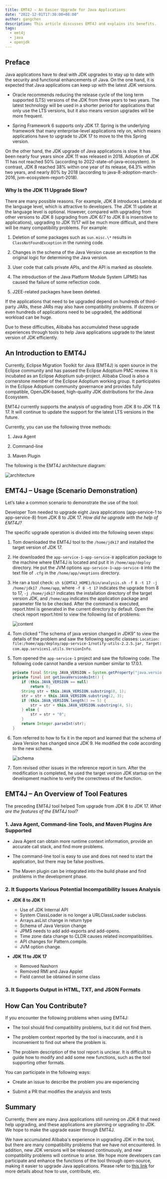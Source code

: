 ```yaml
---
title: EMT4J – An Easier Upgrade for Java Applications
date: "2022-12-01T17:30:00+08:00"
author: gangchen
description: This article discusses EMT4J and explains its benefits.
tags:
  - emt4j
  - java
  - openjdk
---
```


## Preface

Java applications have to deal with JDK upgrades to stay up to date with the security and functional enhancements of Java. On the one hand, it is expected that Java applications can keep up with the latest JDK versions.

- Oracle recommends reducing the release cycle of the long term supported (LTS) versions of the JDK from three years to two years. The latest technology will be used in a shorter period for applications that only use the LTS versions, but it also means version upgrades will be more frequent.

- Spring Framework 6 supports only JDK 17. Spring is the underlying framework that many enterprise-level applications rely on, which means applications have to upgrade to JDK 17 to move to the this Spring version.

On the other hand, the JDK upgrade of Java applications is slow. It has been nearly four years since JDK 11 was released in 2018. Adoption of JDK 11 has not reached 50% (according to 2022-state-of-java-ecosystem). In contrast, JDK 8 reached 38% within one year of its release, 64.3% within two years, and nearly 80% by 2018 (according to java-8-adoption-march-2016, jvm-ecosystem-report-2018).

### Why Is the JDK 11 Upgrade Slow?

There are many possible reasons. For example, JDK 8 introduces Lambda at the language level, which is attractive to developers. The JDK 11 update at the language level is optional. However, compared with upgrading from other versions to JDK 8 (upgrading from JDK 6/7 to JDK 8 is insensitive to applications), upgrading to JDK 11/17 will be much more difficult, and there will be many compatibility problems. For example:

1. Deletion of some packages such as `sun.misc.\*` results in `ClassNotFoundException` in the running code.

2. Changes in the schema of the Java Version cause an exception to the original logic for determining the Java version.

3. User code that calls private APIs, and the API is marked as obsolete.

4. The introduction of the Java Platform Module System (JPMS) has caused the failure of some reflection code.

5. J2EE-related packages have been deleted.

If the applications that need to be upgraded depend on hundreds of third-party JARs, these JARs may also have compatibility problems. If dozens or even hundreds of applications need to be upgraded, the additional workload can be huge.

Due to these difficulties, Alibaba has accumulated these upgrade experiences through tools to help Java applications upgrade to the latest version of JDK efficiently.

## An Introduction to EMT4J

Currently, Eclipse Migration Toolkit for Java (EMT4J) is open source in the Eclipse community and has passed the Eclipse Adoptium PMC review. It is incubated as an Eclipse Adoptium sub-project. Alibaba Cloud is also a cornerstone member of the Eclipse Adoptium working group. It participates in the Eclipse Adoptium community governance and provides fully compatible, OpenJDK-based, high-quality JDK distributions for the Java Ecosystem.

EMT4J currently supports the analysis of upgrading from JDK 8 to JDK 11 & 17. It will continue to update the support for the latest LTS versions in the future.

Currently, you can use the following three methods:

1. Java Agent

2. Command-line

3. Maven Plugin

The following is the EMT4J architecture diagram:

![architecture](architecture.png)

## EMT4J – Usage (Scenario Demonstration)

Let’s take a common scenario to demonstrate the use of the tool:

Developer Tom needed to upgrade eight Java applications (app-service-1 to app-service-8) from JDK 8 to JDK 17. *How did he upgrade with the help of EMT4J?*

The specific upgrade operation is divided into the following seven steps:

1. Tom downloaded the EMT4J tool to the `/home/jdk17` and installed the target version of JDK 17.

2. He downloaded the `app-service-1~app-service-8` application package to the machine where EMT4J is located and put it in `/home/app/deploy` directory. He put the JVM options `app-service-1~app-service-8` into the text file of `.cfg` in the `/home/app/vmoptions` directory.

3. He ran a tool check: `sh ${EMT4J_HOME}/bin/analysis.sh -f 8 -t 17 -j /home/jdk17 /home/app`, where `-f 8 -t 17` indicates the upgrade from 8 to 17, `-j /home/jdk17` indicates the installation directory of the target version JDK, and `/home/app` indicates the application package and parameter file to be checked. After the command is executed, report.html is generated in the current directory by default. Open the check report report.html to view the following list of problems:

   ![content](content.png)

4. Tom clicked "The schema of java version changed in JDK9" to view the details of the problem and saw the following specific classes: `Location: file:/home/app/deploy/app-service-1/notify-utils-2.2.5.jar, Target: com.app.services1.utils.VersionInfo`.

5. Tom opened the `app-service-1` project and saw the following code. The following code cannot handle a version number similar to 17.0.1.

   ```java
   private final String JAVA_VERSION = System.getProperty("java.version");
   private final int getJavaVersionAsInt() {
       if (this.JAVA_VERSION == null)
           return 0;
       String str = this.JAVA_VERSION.substring(0, 1);
       str = str + this.JAVA_VERSION.substring(2, 3);
       if (this.JAVA_VERSION.length() >= 5) {
           str = str + this.JAVA_VERSION.substring(4, 5);
       } else {
           str = str + "0";
       }
       return Integer.parseInt(str);
   }
   ```

6. Tom referred to how to fix it in the report and learned that the schema of Java Version has changed since JDK 9. He modified the code according to the new schema.

    ![schema](schema.png)

7. Tom revised other issues in the reference report in turn. After the modification is completed, he used the target version JDK startup on the development machine to verify the correctness of the function.

## EMT4J – An Overview of Tool Features

The preceding EMT4J tool helped Tom upgrade from JDK 8 to JDK 17. *What are the features of the EMT4J tool?*

### 1. Java Agent, Command-line Tools, and Maven Plugins Are Supported

- Java Agent can obtain more runtime context information, provide an accurate call stack, and find more problems.

- The command-line tool is easy to use and does not need to start the application, but there may be false positives.

- The Maven plugin can be integrated into the build phase and find problems in the development phase.

### 2. It Supports Various Potential Incompatibility Issues Analysis

- **JDK 8 to JDK 11**
  - Use of JDK Internal API
  - System ClassLoader is no longer a URLClassLoader subclass.
  - Arrays.asList change in return type
  - Schema of Java Version change
  - JPMS needs to add add-exports and add-opens.
  - Time zone data change to CLDR causes related incompatibilities.
  - API changes for Pattern.compile.
  - JVM option change.

- **JDK 11 to JDK 17**
  - Removed Nashorn
  - Removed RMI and Java Applet
  - Field cannot be obtained in some class

### 3. It Supports Output in HTML, TXT, and JSON Formats

## How Can You Contribute?

If you encounter the following problems when using EMT4J:

- The tool should find compatibility problems, but it did not find them.

- The problem context reported by the tool is inaccurate, and it is inconvenient to find out where the problem is.

- The problem description of the tool report is unclear. It is difficult to guide how to modify and add some new functions, such as the tool supporting other formats.

You can participate in the following ways:

- Create an issue to describe the problem you are experiencing

- Submit a PR that modifies the analysis and tests

## Summary

Currently, there are many Java applications still running on JDK 8 that need help upgrading, and these applications are planning or upgrading to JDK. We hope to make the upgrade easier through EMT4J.

We have accumulated Alibaba's experience in upgrading JDK in the tool, but there are many compatibility problems that we have not encountered. In addition, new JDK versions will be released continuously, and new compatibility problems will continue to arise. We hope more developers can participate and enhance the functions of the tool through open-source, making it easier to upgrade Java applications. Please refer to [this link](https://github.com/adoptium/emt4j) for more details about how to use, contribute, etc.
